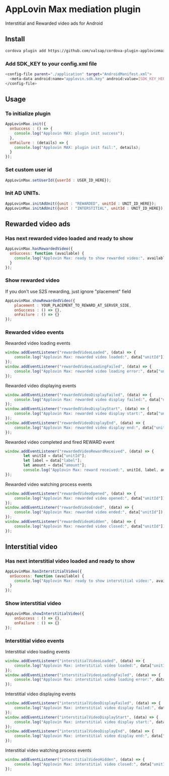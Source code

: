 # AppLovin Max mediation plugin

Interstitial and Rewarded video ads for Android

## Install
```bash
cordova plugin add https://github.com/valsap/cordova-plugin-applovinmax-ads.git
```

### Add SDK_KEY to your config.xml file
```bash
<config-file parent="./application" target="AndroidManifest.xml">
  <meta-data android:name="applovin.sdk.key" android:value=[SDK_KEY_HERE]/>
</config-file>
```

## Usage
### To initialize plugin
```js
AppLovinMax.init({
  onSuccess : () => {
    console.log("Applovin MAX: plugin init success");
  },
  onFailure : (details) => {
    console.log("Applovin MAX: plugin init fail:", details);
  }
});
```

### Set custom user id
```js
AppLovinMax.setUserId({userId : USER_ID_HERE});
```

### Init AD UNITs.
```js
AppLovinMax.initAdUnit({unit : "REWARDED", unitId : UNIT_ID_HERE});
AppLovinMax.initAdUnit({unit : "INTERSTITIAL", unitId : UNIT_ID_HERE});
```

## Rewarded video ads

### Has next rewarded video loaded and ready to show
```js
AppLovinMax.hasRewardedVideo({
  onSuccess: function (available) {
    console.log("Applovin Max: ready to show rewarded video:", available);
  }
});
```

### Show rewarded video
If you don't use S2S rewarding, just ignore "placement" field
```js
AppLovinMax.showRewardedVideo({
    placement : YOUR_PLACEMENT_TO_REWARD_AT_SERVER_SIDE,
    onSuccess : () => {},
    onFailure : () => {}
});
```

### Rewarded video events
Rewarded video loading events
```js
window.addEventListener("rewardedVideoLoaded", (data) => {
    console.log("Applovin Max: rewarded video loaded:", data["unitId"]);
});
window.addEventListener("rewardedVideoLoadingFailed", (data) => {
    console.log("Applovin Max: rewarded video loading error:", data["unitId"], data["errorCode"]);
});
```
Rewarded video displaying events
```js
window.addEventListener("rewardedVideoDisplayFailed", (data) => {
    console.log("Applovin Max: rewarded video display failed:", data["unitId"], data["errorCode"]);
});
window.addEventListener("rewardedVideoDisplayStart", (data) => {
    console.log("Applovin Max: rewarded video display start:", data["unitId"]);
});
window.addEventListener("rewardedVideoDisplayEnd", (data) => {
    console.log("Applovin Max: rewarded video display end:", data["unitId"]);
});
```
Rewarded video completed and fired REWARD event
```js
window.addEventListener("rewardedVideoRewardReceived", (data) => {
        let unitId = data["unitId"];
        let label = data["label"];
        let amount = data["amount"];
        console.log("Applovin Max: reward received:", unitId, label, amount);
});
```
Rewarded video watching process events
```js
window.addEventListener("rewardedVideoOpened", (data) => {
    console.log("Applovin Max: rewarded video opened:", data["unitId"]);
});
window.addEventListener("rewardedVideoEnded", (data) => {
    console.log("Applovin Max: rewarded video ended:", data["unitId"]);
});
window.addEventListener("rewardedVideoHidden", (data) => {
    console.log("Applovin Max: rewarded video closed:", data["unitId"]);
});
```

## Interstitial video
### Has next interstitial video loaded and ready to show
```js
AppLovinMax.hasInterstitialVideo({
  onSuccess: function (available) {
    console.log("Applovin Max: ready to show interstitial video:", available);
  }
});
```

### Show interstitial video
```js
AppLovinMax.showInterstitialVideo({
    onSuccess : () => {},
    onFailure : () => {}
});
```

### Interstitial video events
Interstitial video loading events
```js
window.addEventListener("interstitialVideoLoaded", (data) => {
    console.log("Applovin Max: interstitial video loaded:", data["unitId"]);
});
window.addEventListener("interstitialVideoLoadingFailed", (data) => {
    console.log("Applovin Max: interstitial video loading error:", data["unitId"], data["errorCode"]);
});
```
Interstitial video displaying events
```js
window.addEventListener("interstitialVideoDisplayFailed", (data) => {
    console.log("Applovin Max: interstitial video display failed:", data["unitId"], data["errorCode"]);
});
window.addEventListener("interstitialVideoDisplayStart", (data) => {
    console.log("Applovin Max: interstitial video display start:", data["unitId"]);
});
window.addEventListener("interstitialVideoDisplayEnd", (data) => {
    console.log("Applovin Max: interstitial video display end:", data["unitId"]);
});
```
Interstitial video watching process events
```js
window.addEventListener("interstitialVideoHidden", (data) => {
    console.log("Applovin Max: interstitial video closed:", data["unitId"]);
});
```